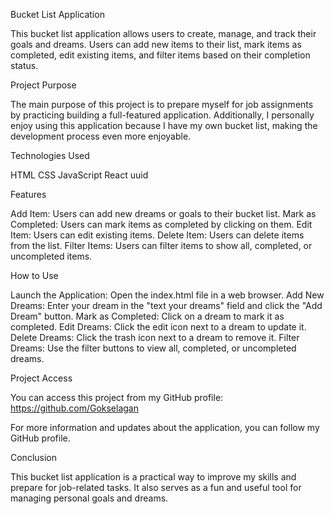 Bucket List Application

This bucket list application allows users to create, manage, and track their goals and dreams. Users can add new items to their list, mark items as completed, edit existing items, and filter items based on their completion status.

Project Purpose

The main purpose of this project is to prepare myself for job assignments by practicing building a full-featured application. Additionally, I personally enjoy using this application because I have my own bucket list, making the development process even more enjoyable.

Technologies Used

HTML
CSS
JavaScript
React
uuid

Features

Add Item: Users can add new dreams or goals to their bucket list.
Mark as Completed: Users can mark items as completed by clicking on them.
Edit Item: Users can edit existing items.
Delete Item: Users can delete items from the list.
Filter Items: Users can filter items to show all, completed, or uncompleted items.

How to Use

Launch the Application: Open the index.html file in a web browser.
Add New Dreams: Enter your dream in the "text your dreams" field and click the "Add Dream" button.
Mark as Completed: Click on a dream to mark it as completed.
Edit Dreams: Click the edit icon next to a dream to update it.
Delete Dreams: Click the trash icon next to a dream to remove it.
Filter Dreams: Use the filter buttons to view all, completed, or uncompleted dreams.

Project Access

You can access this project from my GitHub profile: https://github.com/Gokselagan

For more information and updates about the application, you can follow my GitHub profile.

Conclusion

This bucket list application is a practical way to improve my skills and prepare for job-related tasks. It also serves as a fun and useful tool for managing personal goals and dreams.

